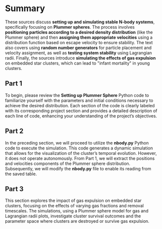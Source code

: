 # Summary

These sources discuss **setting up and simulating stable N-body systems**, specifically focusing on **Plummer spheres**. The process involves **positioning particles according to a desired density distribution** (like the Plummer sphere) and then **assigning them appropriate velocities** using a distribution function based on escape velocity to ensure stability. The text also covers using **random number generators** for particle placement and velocity assignment, as well as **testing system stability** using Lagrangian radii. Finally, the sources introduce **simulating the effects of gas expulsion** on embedded star clusters, which can lead to "infant mortality" in young clusters.

## Part 1

To begin, please review the **Setting up Plummer Sphere** Python code to familiarize yourself with the parameters and initial conditions necessary to achieve the desired distribution. Each section of the code is clearly labeled with its corresponding project section and provides a detailed description of each line of code, enhancing your understanding of the project’s objectives. 

## Part 2

In the preceding section, we will proceed to utilize the **nbody.py** Python code to execute the simulation. This code generates a dynamic simulation that allows for the visualization of the cluster’s temporal evolution. However, it does not operate autonomously. From Part 1, we will extract the positions and velocities components of the Plummer sphere distribution. Subsequently, we will modify the **nbody.py** file to enable its reading from the saved table.

## Part 3

This section explores the impact of gas expulsion on embedded star clusters, focusing on the effects of varying gas fractions and removal timescales. The simulations, using a Plummer sphere model for gas and Lagrangian radii plots, investigate cluster survival outcomes and the parameter space where clusters are destroyed or survive gas expulsion.
